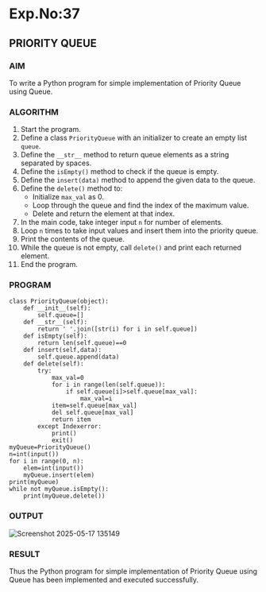 # Exp.No:37  
## PRIORITY QUEUE


### AIM  
To write a Python program for simple implementation of Priority Queue using Queue.

### ALGORITHM

1. Start the program.  
2. Define a class `PriorityQueue` with an initializer to create an empty list `queue`.  
3. Define the `__str__` method to return queue elements as a string separated by spaces.  
4. Define the `isEmpty()` method to check if the queue is empty.  
5. Define the `insert(data)` method to append the given data to the queue.  
6. Define the `delete()` method to:  
   - Initialize `max_val` as 0.  
   - Loop through the queue and find the index of the maximum value.  
   - Delete and return the element at that index.  
7. In the main code, take integer input `n` for number of elements.  
8. Loop `n` times to take input values and insert them into the priority queue.  
9. Print the contents of the queue.  
10. While the queue is not empty, call `delete()` and print each returned element.  
11. End the program.


### PROGRAM

```
class PriorityQueue(object):
    def __init__(self):
        self.queue=[]
    def __str__(self):
        return ' '.join([str(i) for i in self.queue])
    def isEmpty(self):
        return len(self.queue)==0
    def insert(self,data):
        self.queue.append(data)
    def delete(self):
        try:
            max_val=0
            for i in range(len(self.queue)):
                if self.queue[i]>self.queue[max_val]:
                    max_val=i
            item=self.queue[max_val]
            del self.queue[max_val]
            return item
        except Indexerror:
            print()
            exit()
myQueue=PriorityQueue()
n=int(input())
for i in range(0, n):
    elem=int(input())
    myQueue.insert(elem)
print(myQueue)
while not myQueue.isEmpty():
    print(myQueue.delete())
```

### OUTPUT
![Screenshot 2025-05-17 135149](https://github.com/user-attachments/assets/a258fa44-a7be-484e-969b-940fc3554b61)

### RESULT
Thus the Python program for simple implementation of Priority Queue using Queue has been implemented and executed successfully.
